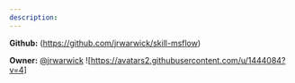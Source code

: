 ```yaml
---
description: 
---
```



**Github:** (https://github.com/jrwarwick/skill-msflow)

**Owner:** [@jrwarwick](https://github.com/jrwarwick) ![https://avatars2.githubusercontent.com/u/1444084?v=4]

